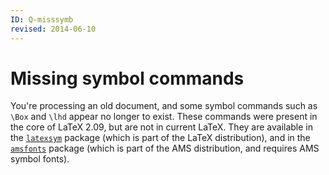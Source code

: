 ```yaml
---
ID: Q-misssymb
revised: 2014-06-10
---
```

# Missing symbol commands

You're processing an old document, and some symbol commands such as
`\Box` and `\lhd` appear no longer to exist.  These commands were
present in the core of LaTeX 2.09, but are not in current LaTeX.
They are available in the [`latexsym`](https://ctan.org/pkg/latexsym) package (which is part of
the LaTeX distribution), and in the [`amsfonts`](https://ctan.org/pkg/amsfonts) package
(which is part of the AMS distribution, and requires AMS
symbol fonts).

